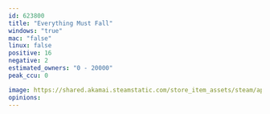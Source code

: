 ```yaml
---
id: 623800
title: "Everything Must Fall"
windows: "true"
mac: "false"
linux: false
positive: 16
negative: 2
estimated_owners: "0 - 20000"
peak_ccu: 0

image: https://shared.akamai.steamstatic.com/store_item_assets/steam/apps/623800/header.jpg?t=1722424416
opinions:
---
```

